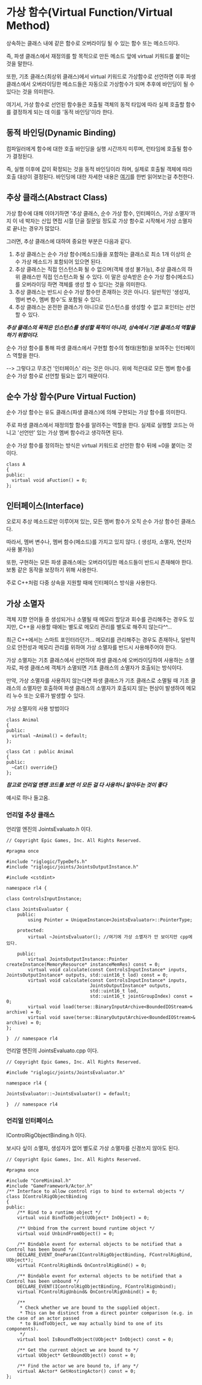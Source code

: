 # 가상 함수(Virtual Function/Virtual Method)

상속하는 클래스 내에 같은 함수로 오버라이딩 될 수 있는 함수 또는 메소드이다.

즉, 파생 클래스에서 재정의를 할 목적으로 만든 메소드 앞에 virtual 키워드를 붙이는 것을 말한다.

또한, 기초 클래스(최상위 클래스)에서 virtual 키워드로 가상함수로 선언하면 이후 파생 클래스에서 오버라이딩한 메소드들은 자동으로 가상함수가 되며
추후에 바인딩이 될 수 있다는 것을 의미한다.

여기서, 가상 함수로 선언된 함수들은 호출될 객체의 동적 타입에 따라 실제 호출할 함수를 결정하게 되는 데 이를 '동적 바인딩'이라 한다.

## 동적 바인딩(Dynamic Binding)
컴파일러에게 함수에 대한 호출 바인딩을 실행 시간까지 미루며, 런타임에 호출될 함수가 결정된다.

즉, 실행 이후에 값이 확정되는 것을 동적 바인딩이라 하며, 실제로 호출될 객체에 따라 호출 대상이 결정된다.
바인딩에 대한 자세한 내용은 [여기](https://github.com/zamizam/Study/blob/main/OOP/%EB%B0%94%EC%9D%B8%EB%94%A9.md)를 한번 읽어보는걸 추천한다.

## 추상 클래스(Abstract Class)
가상 함수에 대해 이야기하면 '추상 클래스, 순수 가상 함수, 인터페이스, 가상 소멸자'까지 이 네 박자는 신입 면접 시절 단골 질문일 정도로 가상 함수로 시작해서 가상 소멸자로 끝나는 경우가 많았다. 

그러면, 추상 클래스에 대하여 중요한 부분은 다음과 같다.
1. 추상 클래스는 순수 가상 함수(메소드)들을 포함하는 클래스로 최소 1개 이상의 순수 가상 메소드가 포함되어 있으면 된다.
2. 추상 클래스는 직접 인스턴스화 될 수 없으며(객체 생성 불가능), 추상 클래스의 하위 클래스만 직접 인스턴스화 될 수 있다. 이 말은 상속받은 순수 가상 함수(메소드)를 오버라이딩 하면 객체를 생성 할 수 있다는 것을 의미한다. 
3. 추상 클래스는 반드시 순수 가상 함수만 존재하는 것은 아니다. 일반적인 '생성자, 멤버 변수, 멤버 함수'도 포함될 수 있다.
4. 추상 클래스는 온전한 클래스가 아니므로 인스턴스를 생성할 수 없고 포인터는 선언할 수 있다.

***추상 클래스의 목적은 인스턴스를 생성할 목적이 아니라, 상속에서 기본 클래스의 역할을 하기 위함이다.***

순수 가상 함수를 통해 파생 클래스에서 구현할 함수의 형태(원형)을 보여주는 인터페이스 역할을 한다. 

--> 그렇다고 무조건 '인터페이스' 라는 것은 아니다. 위에 적은대로 모든 멤버 함수를 순수 가상 함수로 선언할 필요는 없기 때문이다.

## 순수 가상 함수(Pure Virtual Fuction)
순수 가상 함수는 유도 클래스(파생 클래스)에 의해 구현되는 가상 함수를 의미한다.

주로 파생 클래스에서 재정의할 함수를 알려주는 역할을 한다. 실제로 실행할 코드는 아니고 '선언만' 있는 가상 멤버 함수라고 생각하면 된다.

순수 가상 함수를 정의하는 방식은 virtual 키워드로 선언한 함수 뒤에 =0을 붙이는 것이다.
```
class A
{
public:
  virtual void aFuction() = 0;
};
```
## 인터페이스(Interface)
오로지 추상 메소드로만 이루어져 있는, 모든 멤버 함수가 오직 순수 가상 함수인 클래스다.

따라서, 멤버 변수나, 멤버 함수(메소드)를 가지고 있지 않다. ( 생성자, 소멸자, 연산자 사용 불가능)

또한, 구현하는 모든 파생 클래스에는 오버라이딩한 메소드들이 반드시 존재해야 한다. 보통 같은 동작을 보장하기 위해 사용한다.

주로 C++처럼 다중 상속을 지원할 때에 인터페이스 방식을 사용한다. 

## 가상 소멸자
객체 지향 언어들 중 생성되거나 소멸될 때 메모리 할당과 회수를 관리해주는 경우도 있지만, C++을 사용할 때에는 별도로 메모리 관리를 별도로 해주지 않는다^^...

최근 C++에서는 스마트 포인터라던가... 메모리를 관리해주는 경우도 존재하나, 일반적으로 안전성과 메모리 관리를 위하여 가상 소멸자를 반드시 사용해주어야 한다.

가상 소멸자는 기초 클래스에서 선언하여 파생 클래스에 오버라이딩하여 사용하는 소멸자로, 파생 클래스에 객체가 소멸되면 기초 클래스의 소멸자가 호출되는 방식이다.

만약, 가상 소멸자를 사용하지 않는다면 파생 클래스가 기초 클래스로 소멸될 때 기초 클래스의 소멸자만 호출하여 파생 클래스의 소멸자가 호출되지 않는 현상이 발생하여 메모리 누수 또는 오류가 발생할 수 있다.

가상 소멸자의 사용 방법이다
```
class Animal
{
public:
  virtual ~Animal() = default;
};

class Cat : public Animal
{
public:
  ~Cat() override{}
};
```

***참고로 언리얼 엔젠 코드를 보면 이 모든 걸 다 사용하니 알아두는 것이 좋다***

예시로 하나 들고옴.

### 언리얼 추상 클래스
언리얼 엔진의 JointsEvaluato.h 이다.
```
// Copyright Epic Games, Inc. All Rights Reserved.

#pragma once

#include "riglogic/TypeDefs.h"
#include "riglogic/joints/JointsOutputInstance.h"

#include <cstdint>

namespace rl4 {

class ControlsInputInstance;

class JointsEvaluator {
    public:
        using Pointer = UniqueInstance<JointsEvaluator>::PointerType;

    protected:
        virtual ~JointsEvaluator(); //여기에 가상 소멸자가 안 보이지만 cpp에 있다.

    public:
        virtual JointsOutputInstance::Pointer createInstance(MemoryResource* instanceMemRes) const = 0;
        virtual void calculate(const ControlsInputInstance* inputs, JointsOutputInstance* outputs, std::uint16_t lod) const = 0;
        virtual void calculate(const ControlsInputInstance* inputs,
                               JointsOutputInstance* outputs,
                               std::uint16_t lod,
                               std::uint16_t jointGroupIndex) const = 0;
        virtual void load(terse::BinaryInputArchive<BoundedIOStream>& archive) = 0;
        virtual void save(terse::BinaryOutputArchive<BoundedIOStream>& archive) = 0;
};

}  // namespace rl4
```

언리얼 엔진의 JointsEvaluato.cpp 이다.
```
// Copyright Epic Games, Inc. All Rights Reserved.

#include "riglogic/joints/JointsEvaluator.h"

namespace rl4 {

JointsEvaluator::~JointsEvaluator() = default;

}  // namespace rl4
```

### 언리얼 인터페이스
IControlRigObjectBinding.h 이다. 

보시다 싶이 소멸자, 생성자가 없어 별도로 가상 소멸자를 신경쓰지 않아도 된다.
```
// Copyright Epic Games, Inc. All Rights Reserved.

#pragma once

#include "CoreMinimal.h"
#include "GameFramework/Actor.h"
/** Interface to allow control rigs to bind to external objects */
class IControlRigObjectBinding
{
public:
	/** Bind to a runtime object */
	virtual void BindToObject(UObject* InObject) = 0;

	/** Unbind from the current bound runtime object */
	virtual void UnbindFromObject() = 0;

	/** Bindable event for external objects to be notified that a Control has been bound */
	DECLARE_EVENT_OneParam(IControlRigObjectBinding, FControlRigBind, UObject*);
	virtual FControlRigBind& OnControlRigBind() = 0;

	/** Bindable event for external objects to be notified that a Control has been unbound */
	DECLARE_EVENT(IControlRigObjectBinding, FControlRigUnbind);
	virtual FControlRigUnbind& OnControlRigUnbind() = 0;

	/** 
	 * Check whether we are bound to the supplied object. 
	 * This can be distinct from a direct pointer comparison (e.g. in the case of an actor passed
	 * to BindToObject, we may actually bind to one of its components).
	 */
	virtual bool IsBoundToObject(UObject* InObject) const = 0;

	/** Get the current object we are bound to */
	virtual UObject* GetBoundObject() const = 0;

	/** Find the actor we are bound to, if any */
	virtual AActor* GetHostingActor() const = 0;
};
```
